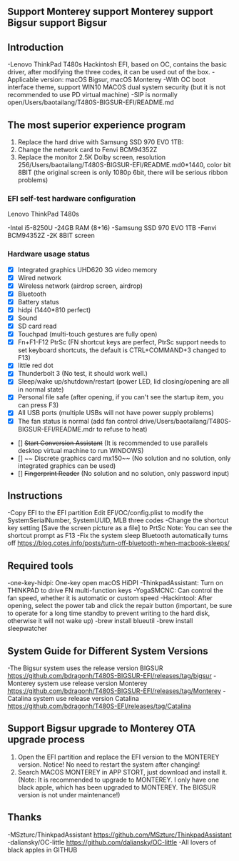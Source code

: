 ## Support Monterey support Monterey support Bigsur support Bigsur

## Introduction

-Lenovo ThinkPad T480s Hackintosh EFI, based on OC, contains the basic driver, after modifying the three codes, it can be used out of the box.
-Applicable version: macOS Bigsur, macOS Monterey
-With OC boot interface theme, support WIN10 MACOS dual system security (but it is not recommended to use PD virtual machine)
-SIP is normally open/Users/baotailang/T480S-BIGSUR-EFI/README.md

## The most superior experience program

1. Replace the hard drive with Samsung SSD 970 EVO 1TB:
2. Change the network card to Fenvi BCM94352Z
3. Replace the monitor 2.5K Dolby screen, resolution 256/Users/baotailang/T480S-BIGSUR-EFI/README.md0*1440, color bit 8BIT (the original screen is only 1080p 6bit, there will be serious ribbon problems)


### EFI self-test hardware configuration

Lenovo ThinkPad T480s

-Intel i5-8250U
-24GB RAM (8+16)
-Samsung SSD 970 EVO 1TB
-Fenvi BCM94352Z
-2K 8BIT screen

### Hardware usage status

* [x] Integrated graphics UHD620 3G video memory
* [x] Wired network
* [x] Wireless network (airdrop screen, airdrop)
* [x] Bluetooth
* [x] Battery status
* [x] hidpi (1440*810 perfect)
* [x] Sound
* [x] SD card read
* [x] Touchpad (multi-touch gestures are fully open)
* [x] Fn+F1-F12 PtrSc (FN shortcut keys are perfect, PtrSc support needs to set keyboard shortcuts, the default is CTRL+COMMAND+3 changed to F13)
* [x] little red dot
* [x] Thunderbolt 3 (No test, it should work well.)
* [x] Sleep/wake up/shutdown/restart (power LED, lid closing/opening are all in normal state)
* [x] Personal file safe (after opening, if you can't see the startup item, you can press F3)
* [x] All USB ports (multiple USBs will not have power supply problems)
* [x] The fan status is normal (add fan control drive/Users/baotailang/T480S-BIGSUR-EFI/README.mdr to refuse to heat)
* [] ~~Start Conversion Assistant~~ (It is recommended to use parallels desktop virtual machine to run WINDOWS)
* [] ~~ Discrete graphics card mx150~~ (No solution and no solution, only integrated graphics can be used)
* [] ~~Fingerprint Reader~~ (No solution and no solution, only password input)

## Instructions

-Copy EFI to the EFI partition Edit EFI/OC/config.plist to modify the SystemSerialNumber, SystemUUID, MLB three codes
-Change the shortcut key setting [Save the screen picture as a file] to PrtSc Note: You can see the shortcut prompt as F13
-Fix the system sleep Bluetooth automatically turns off https://blog.cotes.info/posts/turn-off-bluetooth-when-macbook-sleeps/

## Required tools

-one-key-hidpi: One-key open macOS HiDPI
-ThinkpadAssistant: Turn on THINKPAD to drive FN multi-function keys
-YogaSMCNC: Can control the fan speed, whether it is automatic or custom speed
-Hackintool: After opening, select the power tab and click the repair button (important, be sure to operate for a long time standby to prevent writing to the hard disk, otherwise it will not wake up)
-brew install blueutil
-brew install sleepwatcher
 
## System Guide for Different System Versions

-The Bigsur system uses the release version BIGSUR https://github.com/bdragonh/T480S-BIGSUR-EFI/releases/tag/bigsur
-Monterey system use release version Monterey https://github.com/bdragonh/T480S-BIGSUR-EFI/releases/tag/Monterey
-Catalina system use release version Catalina https://github.com/bdragonh/T480S-EFI/releases/tag/Catalina

## Support Bigsur upgrade to Monterey OTA upgrade process

1. Open the EFI partition and replace the EFI version to the MONTEREY version. Notice! No need to restart the system after changing!
2. Search MACOS MONTEREY in APP STORT, just download and install it.
(Note: It is recommended to upgrade to MONTEREY. I only have one black apple, which has been upgraded to MONTEREY. The BIGSUR version is not under maintenance!)

## Thanks

-MSzturc/ThinkpadAssistant https://github.com/MSzturc/ThinkpadAssistant
-daliansky/OC-little https://github.com/daliansky/OC-little
-All lovers of black apples in GITHUB
